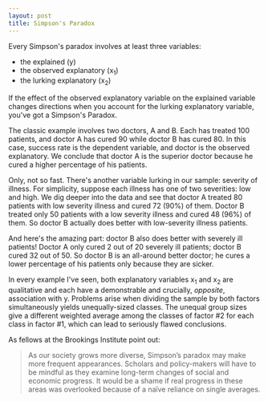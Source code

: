 ```yaml
---
layout: post
title: Simpson's Paradox
---
```


Every Simpson's paradox involves at least three variables:

* the explained (y)
* the observed explanatory (x<sub>1</sub>)
* the lurking explanatory (x<sub>2</sub>)

If the effect of the observed explanatory variable on the explained variable changes directions when you account for the lurking explanatory variable, you've got a Simpson's Paradox.

The classic example involves two doctors, A and B. Each has treated 100 patients, and doctor A has cured 90 while doctor B has cured 80.  In this case, success rate is the dependent variable, and doctor is the observed explanatory.  We conclude that doctor A is the superior doctor because he cured a higher percentage of his patients.

Only, not so fast. There's another variable lurking in our sample: severity of illness.  For simplicity, suppose each illness has one of two severities: low and high.  We dig deeper into the data and see that doctor A treated 80 patients with low severity illness and cured 72 (90%) of them.  Doctor B treated only 50 patients with a low severity illness and cured 48 (96%) of them.  So doctor B actually does better with low-severity illness patients.  

And here's the amazing part: doctor B also does better with severely ill patients! Doctor A only cured 2 out of 20 severely ill patients; doctor B cured 32 out of 50. So doctor B is an all-around better doctor; he cures a lower percentage of his patients only because they are sicker.   

In every example I've seen, both explanatory variables x<sub>1</sub> and x<sub>2</sub> are qualitative and each have a demonstrable and crucially, *opposite*, association with y.  Problems arise when dividing the sample by both factors simultaneously yields unequally-sized classes.  The unequal group sizes give a different weighted average among the classes of factor #2 for each class in factor #1, which can lead to seriously flawed conclusions. 

As fellows at the Brookings Institute point out:

>As our society grows more diverse, Simpson’s paradox may make more frequent appearances. Scholars and policy-makers will have to be mindful as they examine long-term changes of social and economic progress. It would be a shame if real progress in these areas was overlooked because of a naïve reliance on single averages.
